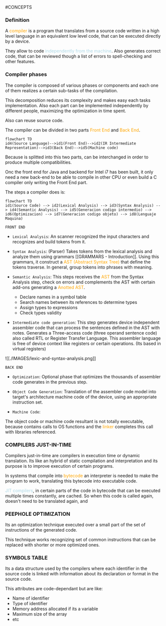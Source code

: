 #CONCEPTS 

### Definition

A <span style="color:orange;">compiler</span> is a program that translates from a source code written in a high level language in an equivalent low level code, that can be executed directly by a device. 

They allow to code <span style="color:LightBlue;">independently from the machine</span>. Also generates correct code, that can be reviewed though a list of errors to spell-checking and other features. 


### Compiler phases

The compiler is composed of various phases or components and each one of them realizes a certain sub-tasks of the compilation. 

This decomposition reduces its complexity and makes easy each tasks implementation. 
Also each part can be implemented independently by different people, maximizing the optimization in time spent. 

Also can reuse source code. 

The compiler can be divided in two parts <span style="color:orange;">Front End</span> and <span style="color:orange;">Back End</span>. 

```mermaid
flowchart TD
id4(Source Language)-->id1(Front End)-->id2(IR Intermediate Representation)-->id3(Back End)-->id5(Machine code)
```

Because is splitted into this two parts, can be interchanged in order to produce multiple compatibilities. 

Onc the front end for Java and backend for Intel i7 has been built, it only need a new back-end to be able to compile in other CPU or even build a C compiler only writing the Front End part. 

The steps a compiler does is: 

```mermaid
flowchart TD
id1(Source Code) --> id2(Lexical Analysis) --> id3(Syntax Analysis) --> id4(Semantic Analysis) --> id5(Generacion codigo intermedio) --> id6(Optimizacion) --> id7(Generacion codigo objeto) --> id8(Lenguaje Maquina)
```


`FRONT END`

* `Lexical Analysis`:  An scanner recognized the input characters and recognizes and build tokens from it. 

* `Syntax Analysis`: (Parser) Takes tokens from the lexical analysis and analyze them using grammars [[GRAMMARS - Introduction]]. Using this grammars, it construct a <span style="color:orange;">AST (Abstract Syntax Tree)</span> that define the tokens traverse. In general, group tokens into phrases with meaning. 

* `Semantic Analysis`: This steps receives the <span style="color:orange;">AST</span> from the Syntax Analysis step, check on errors and complements the AST with certain add-ons generating a <span style="color:orange;">Anotted AST</span>. 
	* Declare names in a symbol table
	* Search names between its references to determine types
	* Assign types to expressions
	* Check types validity

 * `Intermediate code generation`: This step generates device independent assembler code that can process the sentences defined in the AST with notes. Generates a Three-access code (three operand sentence code) also called RTL or Register Transfer Language. This assembler language is free of device context like registers or certain operations. (Its based in virtual registers)

![[./IMAGES/lexic-and-syntax-analysis.png]]

`BACK END`

* `Optimization`: Optional phase that optimizes the thousands of assembler code generates in the previous step. 

* `Object Code Generation`: Translation of the assembler code model into target's architecture machine code of the device, using an appropriate instruction set. 

* `Machine Code`: 


The object code or machine code resultant is not totally executable, because contains calls to OS functions and the <span style="color:orange;">linker</span> completes this call with libraries referenced.  


### COMPILERS JUST-IN-TIME

Compilers just-in-time are compilers in execution time or dynamic translation. 
Its like an hybrid of static compilation and interpretation and its purpose is to improve execution of certain programs. 


In systems that compile into <span style="color:orange;">bytecode</span> an interpreter is needed to make the program to work, translating this bytecode into executable code. 

<span style="color:LightBlue;">JIT compilers</span>, in certain parts of the code in bytecode that can be executed multiple times constantly, are cached. So when this code is called again, doesn't need to be translated again, and 


### PEEPHOLE OPTIMIZATION

Its an optimization technique executed over a small part of the set of instructions of the generated code. 

This technique works recognizing set of common instructions that can be replaced with shorter or more optimized ones.   

### SYMBOLS TABLE

Its a data structure used by the compilers where each identifier in the source code is linked with information about its declaration or format in the source code. 

This attributes are code-dependant but are like: 

* Name of identifier
* Type of identifier
* Memory address allocated if its a variable
* Maximum size of the array 
* etc

